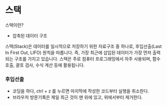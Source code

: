 # 스택

스택이란?
- 압축된 데이터 구조

스택(Stack)은 데이터를 일시적으로 저장하기 위한 자료구조 중 하나로, 후입선출(Last In First Out, LIFO) 원칙을 따릅니다. 즉, 가장 최근에 삽입된 데이터가 가장 먼저 출력되는 구조를 가지고 있습니다. 스택은 주로 컴퓨터 프로그래밍에서 자주 사용되며, 함수 호출, 괄호 검사, 수식 계산 등에 활용됩니다.

### 후입선출

- 코딩을 하다, ctrl + z 를 누르면 마지막에 작성한 코드부터 실행을 취소한다.
- 브라우저 방문기록은 제일 최근 것이 맨 위에 있고, 위에서부터 제거한다.
